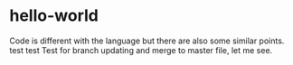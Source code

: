 # hello-world 
Code is different with the language but there are also some similar points.
test
test
Test for branch updating and merge to master file, let me see.

